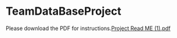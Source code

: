 # TeamDataBaseProject



Please download the PDF for instructions.[Project Read ME (1).pdf](https://github.com/FCLAY1977/TeamDataBaseProject/files/8393150/Project.Read.ME.1.pdf)



